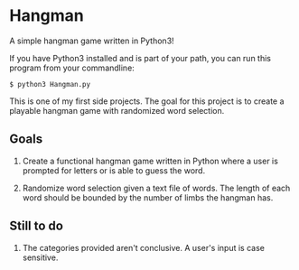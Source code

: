 # Hangman
A simple hangman game written in Python3! 

If you have Python3 installed and is part of your path, you can run this program from your commandline:
```
$ python3 Hangman.py
```
This is one of my first side projects. The goal for this project is to create a playable hangman game with randomized word selection.

## Goals

1. Create a functional hangman game written in Python where a user is prompted for letters or is able to guess the word.

2. Randomize word selection given a text file of words. The length of each word should be bounded by the number of limbs the hangman has.

## Still to do

1. The categories provided aren't conclusive. A user's input is case sensitive. 

